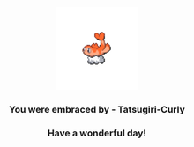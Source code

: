 <p align="center">
    <img src="https://raw.githubusercontent.com/PokeAPI/sprites/master/sprites/pokemon/978.png" width="150" height="150">
</p>
<h3 align="center">You were embraced by - <b>Tatsugiri-Curly</b></h3>
<h3 align="center">Have a wonderful day!</h3>
